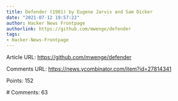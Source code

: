 ```yaml
---
title: Defender (1981) by Eugene Jarvis and Sam Dicker
date: "2021-07-12 19:57:22"
author: Hacker News Frontpage
authorlink: https://github.com/mwenge/defender
tags:
- Hacker-News-Frontpage
---
```


<p>Article URL: <a href="https://github.com/mwenge/defender">https://github.com/mwenge/defender</a></p>
<p>Comments URL: <a href="https://news.ycombinator.com/item?id=27814341">https://news.ycombinator.com/item?id=27814341</a></p>
<p>Points: 152</p>
<p># Comments: 63</p>
